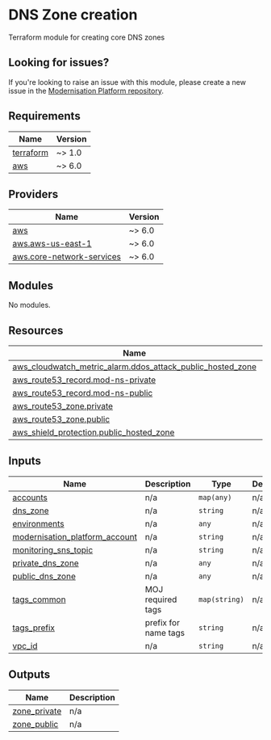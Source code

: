 # DNS Zone creation

Terraform module for creating core DNS zones

## Looking for issues?

If you're looking to raise an issue with this module, please create a new issue in the [Modernisation Platform repository](https://github.com/ministryofjustice/modernisation-platform/issues).

<!-- BEGIN_TF_DOCS -->
## Requirements

| Name | Version |
|------|---------|
| <a name="requirement_terraform"></a> [terraform](#requirement\_terraform) | ~> 1.0 |
| <a name="requirement_aws"></a> [aws](#requirement\_aws) | ~> 6.0 |

## Providers

| Name | Version |
|------|---------|
| <a name="provider_aws"></a> [aws](#provider\_aws) | ~> 6.0 |
| <a name="provider_aws.aws-us-east-1"></a> [aws.aws-us-east-1](#provider\_aws.aws-us-east-1) | ~> 6.0 |
| <a name="provider_aws.core-network-services"></a> [aws.core-network-services](#provider\_aws.core-network-services) | ~> 6.0 |

## Modules

No modules.

## Resources

| Name | Type |
|------|------|
| [aws_cloudwatch_metric_alarm.ddos_attack_public_hosted_zone](https://registry.terraform.io/providers/hashicorp/aws/latest/docs/resources/cloudwatch_metric_alarm) | resource |
| [aws_route53_record.mod-ns-private](https://registry.terraform.io/providers/hashicorp/aws/latest/docs/resources/route53_record) | resource |
| [aws_route53_record.mod-ns-public](https://registry.terraform.io/providers/hashicorp/aws/latest/docs/resources/route53_record) | resource |
| [aws_route53_zone.private](https://registry.terraform.io/providers/hashicorp/aws/latest/docs/resources/route53_zone) | resource |
| [aws_route53_zone.public](https://registry.terraform.io/providers/hashicorp/aws/latest/docs/resources/route53_zone) | resource |
| [aws_shield_protection.public_hosted_zone](https://registry.terraform.io/providers/hashicorp/aws/latest/docs/resources/shield_protection) | resource |

## Inputs

| Name | Description | Type | Default | Required |
|------|-------------|------|---------|:--------:|
| <a name="input_accounts"></a> [accounts](#input\_accounts) | n/a | `map(any)` | n/a | yes |
| <a name="input_dns_zone"></a> [dns\_zone](#input\_dns\_zone) | n/a | `string` | n/a | yes |
| <a name="input_environments"></a> [environments](#input\_environments) | n/a | `any` | n/a | yes |
| <a name="input_modernisation_platform_account"></a> [modernisation\_platform\_account](#input\_modernisation\_platform\_account) | n/a | `string` | n/a | yes |
| <a name="input_monitoring_sns_topic"></a> [monitoring\_sns\_topic](#input\_monitoring\_sns\_topic) | n/a | `string` | n/a | yes |
| <a name="input_private_dns_zone"></a> [private\_dns\_zone](#input\_private\_dns\_zone) | n/a | `any` | n/a | yes |
| <a name="input_public_dns_zone"></a> [public\_dns\_zone](#input\_public\_dns\_zone) | n/a | `any` | n/a | yes |
| <a name="input_tags_common"></a> [tags\_common](#input\_tags\_common) | MOJ required tags | `map(string)` | n/a | yes |
| <a name="input_tags_prefix"></a> [tags\_prefix](#input\_tags\_prefix) | prefix for name tags | `string` | n/a | yes |
| <a name="input_vpc_id"></a> [vpc\_id](#input\_vpc\_id) | n/a | `string` | n/a | yes |

## Outputs

| Name | Description |
|------|-------------|
| <a name="output_zone_private"></a> [zone\_private](#output\_zone\_private) | n/a |
| <a name="output_zone_public"></a> [zone\_public](#output\_zone\_public) | n/a |
<!-- END_TF_DOCS -->
